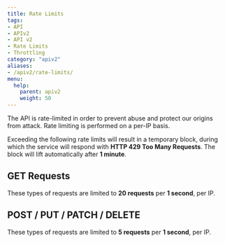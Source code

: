 ```yaml
---
title: Rate Limits
tags: 
- API
- APIv2
- API v2
- Rate Limits
- Throttling
category: "apiv2"
aliases:
- /apiv2/rate-limits/
menu:
  help:
    parent: apiv2
    weight: 50
---
```


The API is rate-limited in order to prevent abuse and protect our origins from attack. Rate limiting is performed on a 
per-IP basis.

Exceeding the following rate limits will result in a temporary block, during which the service will respond 
with **HTTP 429 Too Many Requests**. The block will lift automatically after **1 minute**.

## GET Requests

These types of requests are limited to **20 requests** per **1 second**, per IP.

## POST / PUT / PATCH / DELETE

These types of requests are limited to **5 requests** per **1 second**, per IP.